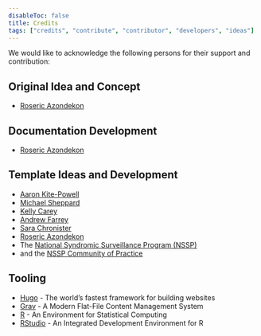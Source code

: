 ```yaml
---
disableToc: false
title: Credits
tags: ["credits", "contribute", "contributor", "developers", "ideas"] 
---
```


We would like to acknowledge the following persons for their support and contribution:

## Original Idea and Concept

* [Roseric Azondekon](https://rosericazondekon.github.io/)

## Documentation Development

* [Roseric Azondekon](https://rosericazondekon.github.io/)

## Template Ideas and Development

<!-- This list will keep growing as we receive new contributions -->
* [Aaron Kite-Powell](https://github.com/akitepowell)
* [Michael Sheppard](https://github.com/Michael-Sheppard)
* [Kelly Carey](https://github.com/kellycarey)
* [Andrew Farrey](https://github.com/andrew-farrey)
* [Sara Chronister](https://github.com/sara-chronister)
* [Roseric Azondekon](https://rosericazondekon.github.io/)
* The [National Syndromic Surveillance Program (NSSP)](https://www.cdc.gov/nssp/index.html)
* and the [NSSP Community of Practice](https://nsspcommunityofpractice.org/)

## Tooling

<!-- * [Netlify](https://www.netlify.com) - Continuous deployment and hosting of this documentation -->
* [Hugo](https://gohugo.io/) - The world’s fastest framework for building websites
* [Grav](https://getgrav.org/) - A Modern Flat-File Content Management System
* [R](https://www.R-project.org/) - An Environment for Statistical Computing
* [RStudio](https://www.rstudio.com/products/rstudio/download/) - An Integrated Development Environment for R
